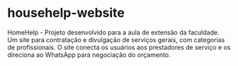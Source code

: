 # househelp-website
HomeHelp - Projeto desenvolvido para a aula de extensão da faculdade. Um site para contratação e divulgação de serviços gerais, com categorias de profissionais. O site conecta os usuários aos prestadores de serviço e os direciona ao WhatsApp para negociação do orçamento.
